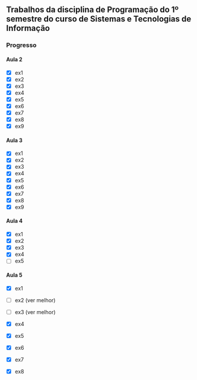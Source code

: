 ## Trabalhos da disciplina de Programação do 1º semestre do curso de Sistemas e Tecnologias de Informação

### Progresso

#### Aula 2

- [x] ex1
- [x] ex2
- [x] ex3
- [x] ex4
- [x] ex5
- [x] ex6
- [x] ex7
- [x] ex8
- [x] ex9

#### Aula 3

- [x] ex1
- [x] ex2
- [x] ex3
- [x] ex4
- [x] ex5
- [x] ex6
- [x] ex7
- [x] ex8
- [x] ex9

#### Aula 4

- [x] ex1
- [x] ex2
- [x] ex3
- [x] ex4
- [ ] ex5

#### Aula 5

- [x] ex1
- [ ] ex2 (ver melhor)
- [ ] ex3 (ver melhor)
- [x] ex4
- [x] ex5
- [x] ex6
- [x] ex7
- [x] ex8

